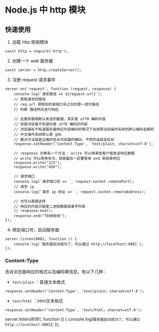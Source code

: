 
# Node.js 中 http 模块

## 快速使用

1. 加载 http 核销模块
```
const http = require('http');
```
2. 创建一个 web 服务器
```
const server = http.createServer();
```
3. 注册 request 请求事件
```
server.on('request', function (request, response) {
    console.log(`请求路径 => ${request.url}`);
    // 获取请求的路径
    // req.url 获取到的是端口号之后的那一部分路径
    // 判断 路径然后进行响应
    
    // 在服务器端默认发送的数据，其实是 utf8 编码内容
    // 但是浏览器不知道你是 utf8 编码的内容
    // 浏览器在不知道服务器响应内容编码的情况下会按照当前操作系统的默认编码去解析
    // 中文操作系统默认是 gbk
    // 解决方法就是正确的告诉浏览器的编码，不然的话就会乱码
    response.setHeader('Content-Type', 'text/plain; charset=utf-8');
    
    // response 对象有一个方法： write 可以用来给客户端发送响应数据
    // write 可以使用多次，但是最后一定要使用 end 来结束响应
    response.write("123");
    response.write("456");
    
    // 请求端口
    console.log(`请求端口号 => `, request.socket.remotePort);
    // 请求 ip
    console.log(`请求 ip 地址 => `, request.socket.remoteAddress);
    
    // 也可以直接这样
    // 响应的内容只能是二进制数据或者字符串
    // response.end();
    response.end("7890哈哈");
});
```
4. 绑定端口号，启动服务器
```
server.listen(8081, function () {
    console.log(`服务器启动成功了，可以通过 http://localhost:8081`);
});
```


### Content-Type

告诉浏览器响应的格式以及编码等信息，有以下几种：
+ `text/plain` ：普通文本格式
```
response.setHeader('Content-Type', 'text/plain; charset=utf-8');
```
+ `text/html` ：html文本格式
```
response.setHeader('Content-Type', 'text/html; charset=utf-8');
```


server.listen(8081, function () {
    console.log(`服务器启动成功了，可以通过 http://localhost:8081`);
});
